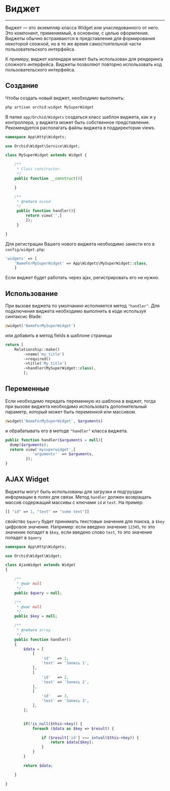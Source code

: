 # Виджет
----------

Виджет — это экземпляр класса Widget или унаследованного от него. Это компонент, применяемый, в основном, с целью оформления. Виджеты обычно встраиваются в представления для формирования некоторой сложной, но в то же время самостоятельной части пользовательского интерфейса.


К примеру, виджет календаря может быть использован для рендеринга сложного интерфейса. Виджеты позволяют повторно использовать код пользовательского интерфейса.

## Создание
	
Чтобы создать новый виджет, необходимо выполнить:

```php
php artisan orchid:widget MySuperWidget
```

В папке `app/Orchid/Widgets` создаться класс шаблон виджета, как и у контроллера, у виджета может быть собственное представление.
Рекомендуется располагать файлы виджета в поддиректории views.

```php
namespace App\Http\Widgets;

use Orchid\Widget\Service\Widget;

class MySuperWidget extends Widget {

    /**
     * Class constructor.
     */
    public function __construct(){

    }

    /**
     * @return mixed
     */
     public function handler(){
         return view('',[
         ]);
     }

}
```

Для регистрации Вашего нового виджета необходимо занести его в `config/widget.php`:
```php
'widgets' => [
	'NameForMySuperWidget' => App\Widgets\MySuperWidget::class,
	]
```
Если виджет будет работать через ajax, регистрировать его не нужно.

## Использование


При вызове виджета по умолчанию исполняется метод `"handler"`.
Для подключения виджета необходимо выполнить в коде используя синтаксис Blade:
```php
@widget('NameForMySuperWidget')
```
или добавить в метод fields в шаблоне страницы
```php
return [
	Relationship::make()
		->name('my_title')
		->required()
		->title('My title')
		->handler(MySuperWidget::class),
        ];
```

## Переменные

Если необходимо передать переменную из шаблона в виджет, тогда при вызове виджета необходимо использовать дополнительный параметр, который может быть переменной или массивом.
```php
@widget('NameForMySuperWidget', $arguments)
```
и обрабатывать его в методе `"handler"` класса виджета.
```php
public function handler($arguments = null){
  dump($arguments);
  return view('mysuperwidget',[
            'arguments'  => $arguments,
         ]);
}
```

## AJAX Widget

Виджеты могут быть использованы для загрузки и подгруздки информации в полях для связи.
Метод `handler` должен возвращать массив содержащий массивы с ключами `id` и `text`. На пример:

```php
[[ "id" => 1, "text" => "some text"]]
```

свойство `$query` будет принимать текстовые значение для поиска, а `$key` цифровое значение. Например:
если введено значение `12345`, то это значение попадет в  `$key`, если введено слово `test`, то это значение
попадет в `$query`


```php
namespace App\Http\Widgets;

use Orchid\Widget\Widget;

class AjaxWidget extends Widget
{

    /**
     * @var null
     */
    public $query = null;

    /**
     * @var null
     */
    public $key = null;

    /**
     * @return array
     */
    public function handler()
    {
        $data = [
            [
                'id'   => 1,
                'text' => 'Запись 1',
            ],
            [
                'id'   => 2,
                'text' => 'Запись 2',
            ],
            [
                'id'   => 3,
                'text' => 'Запись 3',
            ],
        ];


        if(!is_null($this->key)) {
            foreach ($data as $key => $result) {

                if ($result['id'] === intval($this->key)) {
                    return $data[$key];
                }
            }
        }

        return $data;

    }

}

```
